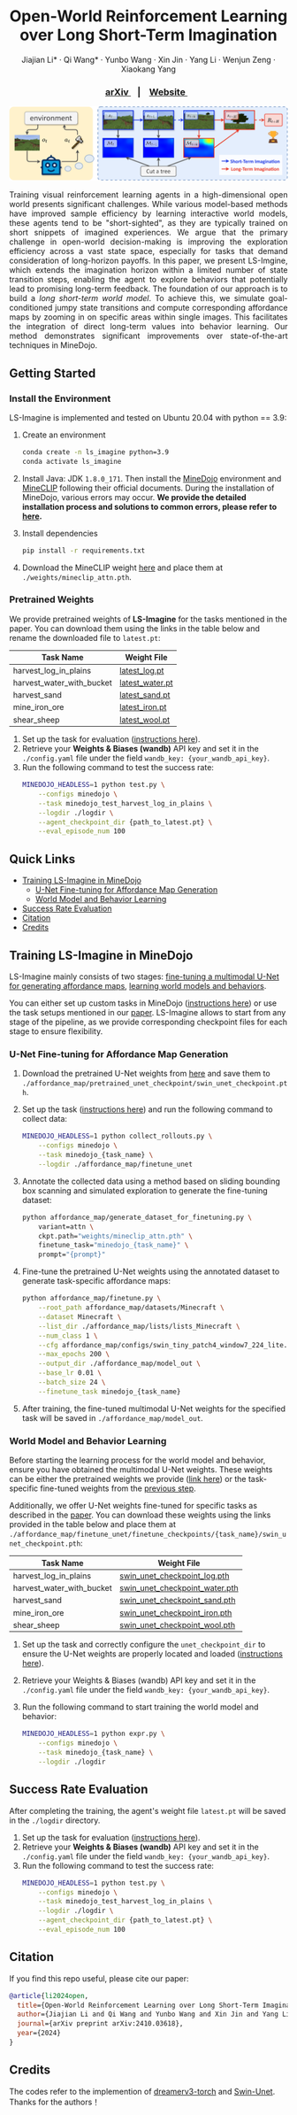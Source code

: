 <h1 align="center"> Open-World Reinforcement Learning over Long Short-Term Imagination </h1>
<p align="center">
    Jiajian Li*
    ·
    Qi Wang*
    ·
    Yunbo Wang
    ·
    Xin Jin
    ·
    Yang Li
    ·
    Wenjun Zeng
    ·
    Xiaokang Yang
  </p>

<h3 align="center"> <a href="https://arxiv.org/pdf/2410.03618" target="_blank"> arXiv </a> &nbsp;&nbsp; | &nbsp;&nbsp; <a href="https://qiwang067.github.io/ls-imagine" target="_blank"> Website </a> &nbsp;&nbsp; </h3>
  <div align="center"></div>

<p align="center">
<img src="assets/overview.png" alt="Teaser image" />
</p>

<p style="text-align:justify">
  Training visual reinforcement learning agents in a high-dimensional open world presents significant challenges. While various model-based methods have improved sample efficiency by learning interactive world models, these agents tend to be "short-sighted", as they are typically trained on short snippets of imagined experiences. We argue that the primary challenge in open-world decision-making is improving the exploration efficiency across a vast state space, especially for tasks that demand consideration of long-horizon payoffs. In this paper, we present LS-Imgine, which extends the imagination horizon within a limited number of state transition steps, enabling the agent to explore behaviors that potentially lead to promising long-term feedback. The foundation of our approach is to build a <i>long short-term world model</i>. To achieve this, we simulate goal-conditioned jumpy state transitions and compute corresponding affordance maps by zooming in on specific areas within single images. This facilitates the integration of direct long-term values into behavior learning. Our method demonstrates significant improvements over state-of-the-art techniques in MineDojo.
</p>

<!-- # Open-World Reinforcement Learning over Long Short-Term Imagination
#### Open-World Reinforcement Learning over Long Short-Term Imagination

Jiajian Li*, Qi Wang*, Yunbo Wang, Xin Jin, Yang Li, Wenjun Zeng, Xiaokang Yang

[[arXiv]](https://arxiv.org/pdf/2410.03618)  [[Project Page]](https://qiwang067.github.io/ls-imagine) -->

## Getting Started
### Install the Environment
LS-Imagine is implemented and tested on Ubuntu 20.04 with python == 3.9:

1. Create an environment
    ```bash
    conda create -n ls_imagine python=3.9
    conda activate ls_imagine 
    ```

2. Install Java: JDK `1.8.0_171`. Then install the [MineDojo](https://github.com/MineDojo/MineDojo) environment and [MineCLIP](https://github.com/MineDojo/MineCLIP) following their official documents. During the installation of MineDojo, various errors may occur. **We provide the detailed installation process and solutions to common errors, please refer to [here](./docs/minedojo_installation.md).**

3. Install dependencies
    ```bash
    pip install -r requirements.txt
    ```

4. Download the MineCLIP weight [here](https://drive.google.com/file/d/1uaZM1ZLBz2dZWcn85rZmjP7LV6Sg5PZW/view?usp=sharing) and place them at `./weights/mineclip_attn.pth`.

### Pretrained Weights

We provide pretrained weights of **LS-Imagine** for the tasks mentioned in the paper. You can download them using the links in the table below and rename the downloaded file to `latest.pt`:

<div align="center">

| Task Name                  | Weight File                                                                                   |
|----------------------------|-----------------------------------------------------------------------------------------------|
| harvest_log_in_plains      | [latest_log.pt](https://drive.google.com/file/d/1_mhz49YPJDMNmPB-WwbzCG6zCTUidFQ3/view?usp=drive_link)                                                                |
| harvest_water_with_bucket  | [latest_water.pt](https://drive.google.com/file/d/1DxtQ-ZckTVw1tFySspKRaxoaShDi_b8A/view?usp=drive_link)                                                              |
| harvest_sand               | [latest_sand.pt](https://drive.google.com/file/d/1xa6JwV7rh-IfGoFjWDoneWpaTwPxLWb_/view?usp=drive_link)                                                               |
| mine_iron_ore              | [latest_iron.pt](https://drive.google.com/file/d/1FOIRGQJvgeQptK8-4cVVGv_jeNIy8kw7/view?usp=drive_link)                                                               |
| shear_sheep                | [latest_wool.pt](https://drive.google.com/file/d/1sx7IVOZ1JYs0BJHD3TWZcPb-f-x5xfA3/view?usp=drive_link)                                                               |

</div>

1. Set up the task for evaluation ([instructions here](./docs/task_setups.md)).
2. Retrieve your **Weights & Biases (wandb)** API key and set it in the `./config.yaml` file under the field `wandb_key: {your_wandb_api_key}`.
3. Run the following command to test the success rate:
    ```bash
    MINEDOJO_HEADLESS=1 python test.py \
        --configs minedojo \
        --task minedojo_test_harvest_log_in_plains \
        --logdir ./logdir \
        --agent_checkpoint_dir {path_to_latest.pt} \
        --eval_episode_num 100
    ```

<!-- 5. Download the Multimodal U-Net weight [here](https://drive.google.com/file/d/1Ylhw-MkT1UIUX5EyOosNmF09bWSlEjSf/view?usp=sharing), rename it to `swin_unet_checkpoint.pth`, place it at `finetune_unet/finetune_checkpoints/harvest_wool_in_plains` -->

## Quick Links
- [Training LS-Imagine in MineDojo](#lsimagine_train)
  - [U-Net Fine-tuning for Affordance Map Generation](#unet_finetune)
  - [World Model and Behavior Learning](#agent_learn)
- [Success Rate Evaluation](#evaluation)
- [Citation](#citation)
- [Credits](#credits)

<a name="lsimagine_train"></a>

## Training LS-Imagine in MineDojo
LS-Imagine mainly consists of two stages: [fine-tuning a multimodal U-Net for generating affordance maps](#unet_finetune), [learning world models and behaviors](#agent_learn). 

You can either set up custom tasks in MineDojo ([instructions here](./docs/task_setups.md)) or use the task setups mentioned in our [paper](https://arxiv.org/pdf/2410.03618). LS-Imagine allows to start from any stage of the pipeline, as we provide corresponding checkpoint files for each stage to ensure flexibility.

<a name="unet_finetune"></a>
### U-Net Fine-tuning for Affordance Map Generation

1. Download the pretrained U-Net weights from [here](<insert-link>) and save them to `./affordance_map/pretrained_unet_checkpoint/swin_unet_checkpoint.pth`.

2. Set up the task ([instructions here](./docs/task_setups.md)) and run the following command to collect data:
    ```bash
    MINEDOJO_HEADLESS=1 python collect_rollouts.py \
        --configs minedojo \
        --task minedojo_{task_name} \
        --logdir ./affordance_map/finetune_unet
    ```

3. Annotate the collected data using a method based on sliding bounding box scanning and simulated exploration to generate the fine-tuning dataset:
    ```bash
    python affordance_map/generate_dataset_for_finetuning.py \
        variant=attn \
        ckpt.path="weights/mineclip_attn.pth" \
        finetune_task="minedojo_{task_name}" \
        prompt="{prompt}"
    ```

4. Fine-tune the pretrained U-Net weights using the annotated dataset to generate task-specific affordance maps:
    ```bash
    python affordance_map/finetune.py \
        --root_path affordance_map/datasets/Minecraft \
        --dataset Minecraft \
        --list_dir ./affordance_map/lists/lists_Minecraft \
        --num_class 1 \
        --cfg affordance_map/configs/swin_tiny_patch4_window7_224_lite.yaml \
        --max_epochs 200 \
        --output_dir ./affordance_map/model_out \
        --base_lr 0.01 \
        --batch_size 24 \
        --finetune_task minedojo_{task_name}
    ```

5. After training, the fine-tuned multimodal U-Net weights for the specified task will be saved in `./affordance_map/model_out`.

<a name="agent_learn"></a>
### World Model and Behavior Learning

Before starting the learning process for the world model and behavior, ensure you have obtained the multimodal U-Net weights. These weights can be either the pretrained weights we provide ([link here](<insert-link>)) or the task-specific fine-tuned weights from the [previous step](#u-net-fine-tuning-for-affordance-map-generation). 

Additionally, we offer U-Net weights fine-tuned for specific tasks as described in the [paper](https://arxiv.org/pdf/2410.03618). You can download these weights using the links provided in the table below and place them at `./affordance_map/finetune_unet/finetune_checkpoints/{task_name}/swin_unet_checkpoint.pth`: 

<div align="center">

| Task Name                  | Weight File                                                                                                                   |
|----------------------------|-------------------------------------------------------------------------------------------------------------------------------|
| harvest_log_in_plains      | [swin_unet_checkpoint_log.pth](https://drive.google.com/file/d/1UxLGThaI7_iJ0AR_rNZ4RSQwrSydFN40/view?usp=sharing)             |
| harvest_water_with_bucket  | [swin_unet_checkpoint_water.pth](https://drive.google.com/file/d/1Z-7vDNOiKxFE0iaApjYznALkLu8F4cXD/view?usp=sharing)          |
| harvest_sand               | [swin_unet_checkpoint_sand.pth](https://drive.google.com/file/d/1ZeKVY6Y99Nch_wDXOgl_WX1IEyuIFNrs/view?usp=sharing)          |
| mine_iron_ore              | [swin_unet_checkpoint_iron.pth](https://drive.google.com/file/d/1_sUWXeVEFEYHpQmw0115pMFYJxKmMZyL/view?usp=sharing)          |
| shear_sheep                | [swin_unet_checkpoint_wool.pth](https://drive.google.com/file/d/1uaZM1ZLBz2dZWcn85rZmjP7LV6Sg5PZW/view?usp=sharing)          |

</div>

1. Set up the task and correctly configure the `unet_checkpoint_dir` to ensure the U-Net weights are properly located and loaded ([instructions here](./docs/task_setups.md)).

2. Retrieve your Weights & Biases (wandb) API key and set it in the `./config.yaml` file under the field `wandb_key: {your_wandb_api_key}`.

3. Run the following command to start training the world model and behavior:
    ```bash
    MINEDOJO_HEADLESS=1 python expr.py \
        --configs minedojo \
        --task minedojo_{task_name} \
        --logdir ./logdir
    ```

<a name="evaluation"></a>
## Success Rate Evaluation

After completing the training, the agent's weight file `latest.pt` will be saved in the `./logdir` directory. 
<!--
Additionally, we provide pretrained weights for the tasks mentioned in the paper. You can download them using the links in the table below and rename the downloaded file to `latest.pt`:

<div align="center">

| Task Name                  | Weight File                                                                                   |
|----------------------------|-----------------------------------------------------------------------------------------------|
| harvest_log_in_plains      | [latest_log.pt](https://drive.google.com/file/d/1_mhz49YPJDMNmPB-WwbzCG6zCTUidFQ3/view?usp=drive_link)                                                                |
| harvest_water_with_bucket  | [latest_water.pt](https://drive.google.com/file/d/1DxtQ-ZckTVw1tFySspKRaxoaShDi_b8A/view?usp=drive_link)                                                              |
| harvest_sand               | [latest_sand.pt](https://drive.google.com/file/d/1xa6JwV7rh-IfGoFjWDoneWpaTwPxLWb_/view?usp=drive_link)                                                               |
| mine_iron_ore              | [latest_iron.pt](https://drive.google.com/file/d/1FOIRGQJvgeQptK8-4cVVGv_jeNIy8kw7/view?usp=drive_link)                                                               |
| shear_sheep                | [latest_wool.pt](https://drive.google.com/file/d/1sx7IVOZ1JYs0BJHD3TWZcPb-f-x5xfA3/view?usp=drive_link)                                                               |

</div>
-->

1. Set up the task for evaluation ([instructions here](./docs/task_setups.md)).
2. Retrieve your **Weights & Biases (wandb)** API key and set it in the `./config.yaml` file under the field `wandb_key: {your_wandb_api_key}`.
3. Run the following command to test the success rate:
    ```bash
    MINEDOJO_HEADLESS=1 python test.py \
        --configs minedojo \
        --task minedojo_test_harvest_log_in_plains \
        --logdir ./logdir \
        --agent_checkpoint_dir {path_to_latest.pt} \
        --eval_episode_num 100
    ```

## Citation
If you find this repo useful, please cite our paper:
```bib
@article{li2024open,
  title={Open-World Reinforcement Learning over Long Short-Term Imagination}, 
  author={Jiajian Li and Qi Wang and Yunbo Wang and Xin Jin and Yang Li and Wenjun Zeng and Xiaokang Yang},
  journal={arXiv preprint arXiv:2410.03618},
  year={2024}
}
```


## Credits
The codes refer to the implemention of [dreamerv3-torch](https://github.com/NM512/dreamerv3-torch) and [Swin-Unet](https://github.com/HuCaoFighting/Swin-Unet). Thanks for the authors！


